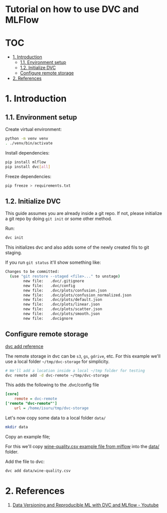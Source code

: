 # Tutorial on how to use DVC and MLFlow <!-- omit in toc -->

# TOC <!-- omit in toc -->
- [1. Introduction](#1-introduction)
  - [1.1. Environment setup](#11-environment-setup)
  - [1.2. Initialize DVC](#12-initialize-dvc)
  - [Configure remote storage](#configure-remote-storage)
- [2. References](#2-references)

# 1. Introduction

## 1.1. Environment setup

Create virtual environment:

```bash
python -m venv venv
. ./venv/bin/activate
```

Install dependencies:
```bash
pip install mlflow
pip install dvc[all]
```

Freeze dependencies:
```bash
pip freeze > requirements.txt
```

## 1.2. Initialize DVC

This guide assumes you are already inside a git repo. If not, please initialize a git repo by doing `git init` or some other method.

Run: 

```bash
dvc init
```
This initializes dvc and also adds some of the newly created fils to git staging.

If you run `git status` it'll show something like: 

```bash
Changes to be committed:
  (use "git restore --staged <file>..." to unstage)
        new file:   .dvc/.gitignore
        new file:   .dvc/config
        new file:   .dvc/plots/confusion.json
        new file:   .dvc/plots/confusion_normalized.json
        new file:   .dvc/plots/default.json
        new file:   .dvc/plots/linear.json
        new file:   .dvc/plots/scatter.json
        new file:   .dvc/plots/smooth.json
        new file:   .dvcignore
```

## Configure remote storage

[dvc add reference](https://dvc.org/doc/command-reference/remote/add)

The remote storage in dvc can be `s3`, `gs`, `gdrive`, etc. For this example we'll use a local folder `~/tmp/dvc-storage` for simplicity. 

```bash
# We'll add a location inside a local ~/tmp folder for testing 
dvc remote add -d dvc-remote ~/tmp/dvc-storage
```

This adds the following to the .dvc/config file

```ini
[core]
    remote = dvc-remote
['remote "dvc-remote"']
    url = /home/isuru/tmp/dvc-storage
```

Let's now copy some data to a local folder `data/`

```bash
mkdir data
```

Copy an example file;

For this we'll copy [wine-quality.csv example file from mlflow](https://github.com/mlflow/mlflow/blob/master/examples/sklearn_elasticnet_wine/wine-quality.csv) into the [data/](data/) folder.

Add the file to dvc:

```bash
dvc add data/wine-quality.csv
```


# 2. References 

1. [Data Versioning and Reproducible ML with DVC and MLflow - Youtube](https://www.youtube.com/watch?v=W2DvpCYw22o&t)